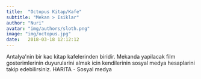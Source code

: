 ```yaml
---
title:  "Octopus Kitap/Kafe"
subtitle: "Mekan > Isiklar"
author: "Nuri"
avatar: "img/authors/sloth.png"
image: "img/octopus.jpg"
date:   2018-03-18 12:12:12
---
```


Antalya'nin bir kac kitap kafelerinden biridir. Mekanda yapilacak film gosterimlerinin duyurularini almak icin kendilerinin sosyal medya hesaplarini takip edebilirsiniz.
HARITA - Sosyal medya
